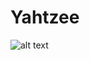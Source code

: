 # Yahtzee
![alt text](https://github.com/FalkenDe]/Yahtzee/blob/master/Get_points_for_rule_Fives.png?raw=true)
